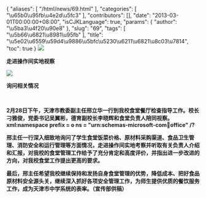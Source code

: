 {
    "aliases": [
        "/html/news/69.html"
    ],
    "categories": [
        "\u65b0\u95fb\u4e2d\u5fc3"
    ],
    "contributors": [],
    "date": "2013-03-01T00:00:00+08:00",
    "isCJKLanguage": true,
    "params": {
        "author": "\u5ba3\u4f20\u90e8"
    },
    "slug": "69",
    "tags": [
        "\u5b66\u6821\u8981\u95fb"
    ],
    "title": "\u5e02\u6559\u59d4\u9886\u5bfc\u5230\u6211\u6821\u8c03\u7814",
    "toc": true
}
**![](https://cdn.tfls.online/mirror/full/2271d6f217d37fdfda98cb127c28695271709c73.jpg)**

**走进操作间实地视察**

**![](https://cdn.tfls.online/mirror/full/9debb96983cef0fa9198bdb1ad88b90785cbfb47.jpg)**

**询问相关情况**

 

**2月28日下午，天津市教委副主任邢立华一行到我校食堂餐厅检查指导工作。校长刁雅俊，党委书记吴翼彬，德育副校长李晓辉和食堂负责人陪同视察。xml:namespace prefix = o ns = "urn:schemas-microsoft-com:office:office" /?**

**邢主任一行深入细致地询问了学生食堂饭菜价格、原材料采购渠道、食品卫生管理、消防安全和运行管理等方面情况，走进操作间实地考察并听取有关负责人介绍和汇报，对我校的食堂管理工作给予了充分肯定和高度评价，并指出进一步改进的方向，对我校食堂工作提出更高的要求。**

**最后，邢主任希望我校继续保持和发扬自身食堂管理的优势，降低成本、把好食品原材料安全源头关，继续深入抓好各项安全管理工作，为师生提供优质的餐饮服务工作，成为天津市中学系统的表率。（宣传部供稿）**

 

